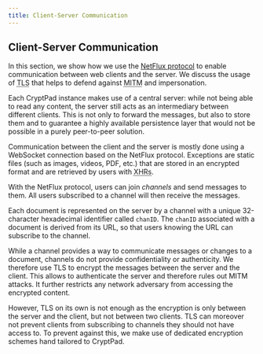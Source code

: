 ```yaml
---
title: Client-Server Communication
---
```


## Client-Server Communication

In this section, we show how we use the [NetFlux
protocol](https://github.com/openpaas-ng/netflux-spec2/blob/master/specification.md)
to enable communication between web clients and the server.
We discuss the usage of <abbr title="Transport Layer Security">TLS</abbr> that
helps to defend against <abbr title="Machine in the Middle">MITM</abbr> and
impersonation.

Each CryptPad instance makes use of a central server: while not being
able to read any content, the server still acts as an intermediary
between different clients.
This is not only to forward the messages, but also to store them and to
guarantee a highly available persistence layer that would not be possible in a
purely peer-to-peer solution.

Communication between the client and the server is mostly done using a
WebSocket connection based on the NetFlux protocol.
Exceptions are static files (such as images, videos, PDF, etc.) that are stored
in an encrypted format and are retrieved by users with <abbr
title="XMLHttpRequest">XHRs</abbr>.

With the NetFlux protocol, users can join *channels* and send messages
to them.
All users subscribed to a channel will then receive the messages.

Each document is represented on the server by a channel with a unique
32-character hexadecimal identifier called `chanID`. The `chanID` associated
with a document is derived from its URL, so that users knowing the URL can
subscribe to the channel.

While a channel provides a way to communicate messages or changes to a
document, channels do not provide confidentiality or authenticity. We
therefore use TLS to encrypt the messages between the server and the client.
This allows to authenticate the server and therefore rules out
MITM attacks.
It further restricts any network adversary from accessing the encrypted content.

However, TLS on its own is not enough as the encryption is only between the
server and the client, but not between two clients.
TLS can moreover not prevent clients from subscribing to channels they should
not have access to.
To prevent against this, we make use of dedicated encryption schemes hand
tailored to CryptPad.
